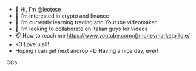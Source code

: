 - 👋 Hi, I’m @leotese
- 👀 I’m interested in crypto and finance
- 🌱 I’m currently learning trading and Youtube videomaker
- 💞️ I’m looking to collaborate on italian guys for videos
- 📫 How to reach me https://www.youtube.com/@moneymarketpillole/
- <3 Love u all!
- Hoping i can get next airdrop =D
Having a nice day, ever!

GGs

<!---
leotese/leotese is a ✨ special ✨ repository because its `README.md` (this file) appears on your GitHub profile.
You can click the Preview link to take a look at your changes.
--->
